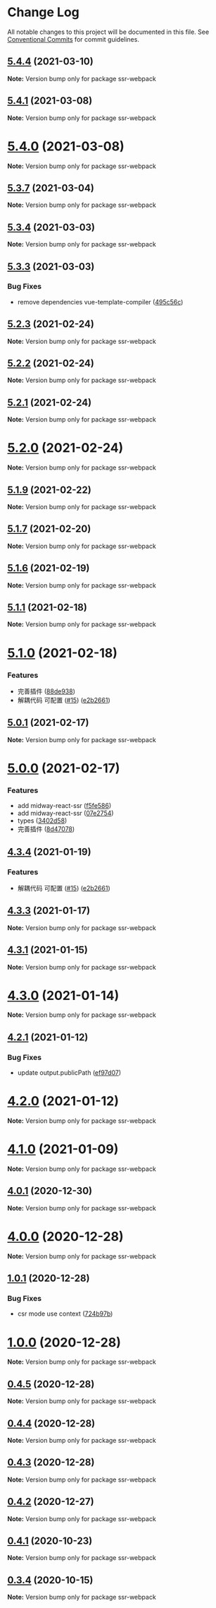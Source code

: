 # Change Log

All notable changes to this project will be documented in this file.
See [Conventional Commits](https://conventionalcommits.org) for commit guidelines.

## [5.4.4](https://github.com/ykfe/ssr/compare/v5.4.3...v5.4.4) (2021-03-10)

**Note:** Version bump only for package ssr-webpack





## [5.4.1](https://github.com/ykfe/ssr/compare/v5.4.0...v5.4.1) (2021-03-08)

**Note:** Version bump only for package ssr-webpack





# [5.4.0](https://github.com/ykfe/ssr/compare/v5.3.8...v5.4.0) (2021-03-08)

**Note:** Version bump only for package ssr-webpack





## [5.3.7](https://github.com/ykfe/ssr/compare/v5.3.6...v5.3.7) (2021-03-04)

**Note:** Version bump only for package ssr-webpack





## [5.3.4](https://github.com/ykfe/ssr/compare/v5.3.3...v5.3.4) (2021-03-03)

**Note:** Version bump only for package ssr-webpack





## [5.3.3](https://github.com/ykfe/ssr/compare/v5.3.2...v5.3.3) (2021-03-03)


### Bug Fixes

* remove dependencies vue-template-compiler ([495c56c](https://github.com/ykfe/ssr/commit/495c56cf241c25423977307cde5dfccbc636eb4f))





## [5.2.3](https://github.com/ykfe/ssr/compare/v5.2.2...v5.2.3) (2021-02-24)

**Note:** Version bump only for package ssr-webpack





## [5.2.2](https://github.com/ykfe/ssr/compare/v5.2.1...v5.2.2) (2021-02-24)

**Note:** Version bump only for package ssr-webpack





## [5.2.1](https://github.com/ykfe/ssr/compare/v5.1.11...v5.2.1) (2021-02-24)

**Note:** Version bump only for package ssr-webpack





# [5.2.0](https://github.com/ykfe/ssr/compare/v5.1.11...v5.2.0) (2021-02-24)

**Note:** Version bump only for package ssr-webpack





## [5.1.9](https://github.com/ykfe/ssr/compare/v5.1.8...v5.1.9) (2021-02-22)

**Note:** Version bump only for package ssr-webpack





## [5.1.7](https://github.com/ykfe/ssr/compare/v5.1.6...v5.1.7) (2021-02-20)

**Note:** Version bump only for package ssr-webpack





## [5.1.6](https://github.com/ykfe/ssr/compare/v5.1.5...v5.1.6) (2021-02-19)

**Note:** Version bump only for package ssr-webpack





## [5.1.1](https://github.com/ykfe/ssr/compare/v5.1.0...v5.1.1) (2021-02-18)

**Note:** Version bump only for package ssr-webpack





# [5.1.0](https://github.com/ykfe/ssr/compare/v4.3.3...v5.1.0) (2021-02-18)


### Features

* 完善插件 ([88de938](https://github.com/ykfe/ssr/commit/88de9380414da99d36822c288849d255daf04b74))
* 解耦代码 可配置 ([#15](https://github.com/ykfe/ssr/issues/15)) ([e2b2661](https://github.com/ykfe/ssr/commit/e2b266129a1be5372c2eb28e9083edad178047a9))





## [5.0.1](https://github.com/ykfe/ssr/compare/v5.0.0...v5.0.1) (2021-02-17)

**Note:** Version bump only for package ssr-webpack





# [5.0.0](https://github.com/ykfe/ssr/compare/v4.3.4...v5.0.0) (2021-02-17)


### Features

* add midway-react-ssr ([f5fe586](https://github.com/ykfe/ssr/commit/f5fe586c6ecd217f4c07fdcb5bb2f1b52a73f748))
* add midway-react-ssr ([07e2754](https://github.com/ykfe/ssr/commit/07e2754ccddeaf4b5f54a288fb13415ff2759398))
* types ([3402d58](https://github.com/ykfe/ssr/commit/3402d5810e1e78f6bd01d4d9abda19b221902ee8))
* 完善插件 ([8d47078](https://github.com/ykfe/ssr/commit/8d47078ef923b837acab21d5d3b2a3471006b418))





## [4.3.4](https://github.com/ykfe/ssr/compare/v4.3.3...v4.3.4) (2021-01-19)


### Features

* 解耦代码 可配置 ([#15](https://github.com/ykfe/ssr/issues/15)) ([e2b2661](https://github.com/ykfe/ssr/commit/e2b266129a1be5372c2eb28e9083edad178047a9))





## [4.3.3](https://github.com/ykfe/ssr/compare/v4.3.2...v4.3.3) (2021-01-17)

**Note:** Version bump only for package ssr-webpack





## [4.3.1](https://github.com/ykfe/ssr/compare/v4.3.0...v4.3.1) (2021-01-15)

**Note:** Version bump only for package ssr-webpack





# [4.3.0](https://github.com/ykfe/ssr/compare/v4.2.1...v4.3.0) (2021-01-14)

**Note:** Version bump only for package ssr-webpack





## [4.2.1](https://github.com/ykfe/ssr/compare/v4.2.0...v4.2.1) (2021-01-12)


### Bug Fixes

* update output.publicPath ([ef97d07](https://github.com/ykfe/ssr/commit/ef97d07139053768dd3f9949e2d3571c8a7eaad8))





# [4.2.0](https://github.com/ykfe/ssr/compare/v4.1.0...v4.2.0) (2021-01-12)

**Note:** Version bump only for package ssr-webpack





# [4.1.0](https://github.com/ykfe/ssr/compare/v4.0.0...v4.1.0) (2021-01-09)

**Note:** Version bump only for package ssr-webpack





## [4.0.1](https://github.com/ykfe/ssr/compare/v4.0.0...v4.0.1) (2020-12-30)

**Note:** Version bump only for package ssr-webpack





# [4.0.0](https://github.com/ykfe/ssr/compare/v1.0.1...v4.0.0) (2020-12-28)

**Note:** Version bump only for package ssr-webpack





## [1.0.1](https://github.com/ykfe/ssr/compare/v1.0.0...v1.0.1) (2020-12-28)


### Bug Fixes

* csr mode use context ([724b97b](https://github.com/ykfe/ssr/commit/724b97b3a45b558732dee16606c1f1eea77e6b05))





# [1.0.0](https://github.com/ykfe/ssr/compare/v0.4.5...v1.0.0) (2020-12-28)

**Note:** Version bump only for package ssr-webpack





## [0.4.5](https://github.com/ykfe/ssr/compare/v0.4.4...v0.4.5) (2020-12-28)

**Note:** Version bump only for package ssr-webpack





## [0.4.4](https://github.com/ykfe/ssr/compare/v0.4.2...v0.4.4) (2020-12-28)

**Note:** Version bump only for package ssr-webpack





## [0.4.3](https://github.com/ykfe/ssr/compare/v0.4.2...v0.4.3) (2020-12-28)

**Note:** Version bump only for package ssr-webpack





## [0.4.2](https://github.com/ykfe/ssr/compare/v0.4.1...v0.4.2) (2020-12-27)

**Note:** Version bump only for package ssr-webpack





## [0.4.1](https://github.com/ykfe/ssr/compare/v0.4.0...v0.4.1) (2020-10-23)

**Note:** Version bump only for package ssr-webpack





## [0.3.4](https://github.com/ykfe/ssr/compare/v0.3.3...v0.3.4) (2020-10-15)

**Note:** Version bump only for package ssr-webpack
